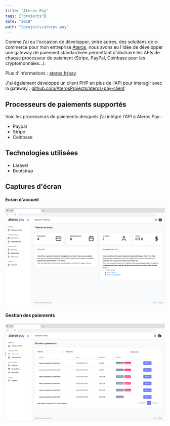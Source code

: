 ```yaml
---
title: "Ateros Pay"
tags: ["projects"]
date: "2019"
path: "/projects/ateros-pay"
---
```


Comme j'ai eu l'occasion de développer, entre autres, des solutions de e-commerce pour mon
entreprise [Ateros](https://ateros.fr), nous avons eu l'idée de développer une gateway de paiement standardisée
permettant d'abstraire les APIs de chaque processeur de paiement (Stripe, PayPal, Coinbase pour les cryptomonnaies...).

Plus d'informations : [ateros.fr/pay](https://ateros.fr/pay)

J'ai également développé un client PHP en plus de l'API pour interagir avec la gateway : [github.com/AterosProjects/ateros-pay-client](https://github.com/AterosProjects/ateros-pay-client)

## Processeurs de paiements supportés
Voic les processeurs de paiements desquels j'ai intégré l'API à Ateros Pay :
- Paypal
- Stripe
- Coinbase

## Technologies utilisées
- Laravel
- Bootstrap

## Captures d'écran

#### Écran d'accueil

![Écran d'accueil](../images/pay-dashboard.png)

#### Gestion des paiements

![Gestion des paiements](../images/pay-payments.png)